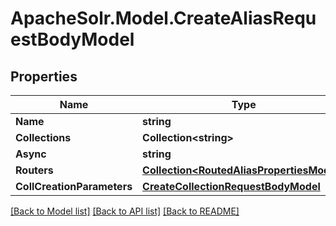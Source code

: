 # ApacheSolr.Model.CreateAliasRequestBodyModel

## Properties

Name | Type | Description | Notes
------------ | ------------- | ------------- | -------------
**Name** | **string** |  | 
**Collections** | **Collection&lt;string&gt;** |  | [optional] 
**Async** | **string** |  | [optional] 
**Routers** | [**Collection&lt;RoutedAliasPropertiesModel&gt;**](RoutedAliasPropertiesModel.md) |  | [optional] 
**CollCreationParameters** | [**CreateCollectionRequestBodyModel**](CreateCollectionRequestBodyModel.md) |  | [optional] 

[[Back to Model list]](../README.md#documentation-for-models) [[Back to API list]](../README.md#documentation-for-api-endpoints) [[Back to README]](../README.md)

